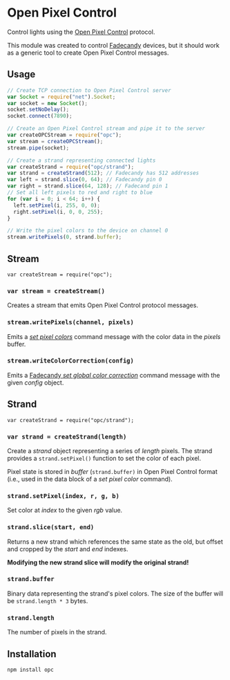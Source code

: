 # Open Pixel Control

Control lights using the [Open Pixel Control][opc] protocol.

This module was created to control [Fadecandy][] devices, but it should
work as a generic tool to create Open Pixel Control messages.

[fadecandy]: https://github.com/scanlime/fadecandy
[opc]: http://openpixelcontrol.org/

## Usage

```js
// Create TCP connection to Open Pixel Control server
var Socket = require("net").Socket;
var socket = new Socket();
socket.setNoDelay();
socket.connect(7890);

// Create an Open Pixel Control stream and pipe it to the server
var createOPCStream = require("opc");
var stream = createOPCStream();
stream.pipe(socket);

// Create a strand representing connected lights
var createStrand = require("opc/strand");
var strand = createStrand(512); // Fadecandy has 512 addresses
var left = strand.slice(0, 64); // Fadecandy pin 0
var right = strand.slice(64, 128); // Fadecand pin 1
// Set all left pixels to red and right to blue
for (var i = 0; i < 64; i++) {
  left.setPixel(i, 255, 0, 0);
  right.setPixel(i, 0, 0, 255);
}

// Write the pixel colors to the device on channel 0
stream.writePixels(0, strand.buffer);
```

## Stream

```
var createStream = require("opc");
```

### `var stream = createStream()`

Creates a stream that emits Open Pixel Control protocol messages.

### `stream.writePixels(channel, pixels)`

Emits a *[set pixel colors][opc set]* command message with the color
data in the *pixels* buffer.

[opc set]: https://github.com/scanlime/fadecandy/blob/master/doc/fc_protocol_opc.md#set-pixel-colors

### `stream.writeColorCorrection(config)`

Emits a [Fadecandy *set global color correction*][fc color] command
message with the given *config* object.

[fc color]: https://github.com/scanlime/fadecandy/blob/master/doc/fc_protocol_opc.md#set-global-color-correction

## Strand

```
var createStrand = require("opc/strand");
```

### `var strand = createStrand(length)`

Create a *strand* object representing a series of *length* pixels. The
strand provides a `strand.setPixel()` function  to set the color of each
pixel.

Pixel state is stored in *buffer* (`strand.buffer)` in Open Pixel
Control format (i.e., used in the data block of a *set pixel color*
command).

### `strand.setPixel(index, r, g, b)`

Set color at *index* to the given *rgb* value.

### `strand.slice(start, end)`

Returns a new strand which references the same state as the old, but
offset and cropped by the *start* and *end* indexes.

**Modifying the new strand slice will modify the original strand!**

### `strand.buffer`

Binary data representing the strand's pixel colors. The size of the
buffer will be `strand.length * 3` bytes.

### `strand.length`

The number of pixels in the strand.

## Installation

```
npm install opc
```
